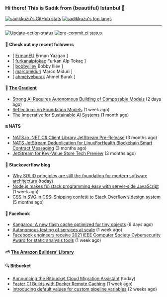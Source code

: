 ### Hi there! This is Sadık from (beautiful) Istanbul 👋

[![sadikkuzu's GitHub stats](https://github-readme-stats.vercel.app/api?username=sadikkuzu&show_icons=true&theme=dark&hide=stars&hide_title=true)](https://github.com/sadikkuzu)
[![sadikkuzu's top langs](https://github-readme-stats.vercel.app/api/top-langs/?username=sadikkuzu&langs_count=6&layout=compact&theme=dark&hide_title=true)](https://github.com/sadikkuzu)

---

[![Update-action status](https://github.com/sadikkuzu/sadikkuzu/actions/workflows/sadikkuzu.yml/badge.svg)](https://github.com/sadikkuzu/sadikkuzu/actions/workflows/sadikkuzu.yml)
[![pre-commit.ci status](https://results.pre-commit.ci/badge/github/sadikkuzu/sadikkuzu/master.svg)](https://results.pre-commit.ci/latest/github/sadikkuzu/sadikkuzu/master)

#### 🔭 Check out my recent followers

- [ [ErmanEU](https://github.com/ErmanEU) Erman Yazgan ]
- [ [furkanalptokac](https://github.com/furkanalptokac) Furkan Alp Tokaç ]
- [ [bobbyiliev](https://github.com/bobbyiliev) Bobby Iliev ]
- [ [marcomiduri](https://github.com/marcomiduri) Marco Miduri ]
- [ [ahmetveburak](https://github.com/ahmetveburak) Ahmet Burak ]


#### 🔻 [The Gradient](https://thegradient.pub)

- [Strong AI Requires Autonomous Building of Composable Models](https://thegradient.pub/strong-ai-requires-autonomous-building-of-composable-models/) (2 days ago)
- [Reflections on Foundation Models](https://thegradient.pub/reflections-on-foundation-models/) (1 week ago)
- [The Imperative for Sustainable AI Systems](https://thegradient.pub/sustainable-ai/) (1 month ago)


#### 🔛 NATS

- [NATS.io .NET C# Client Library JetStream Pre-Release](https://nats.io/blog/jetstream-dotnet-pre-release/) (3 months ago)
- [NATS JetStream Deduplication for LinuxForHealth Blockchain Smart Contract Messaging](https://nats.io/blog/nats-jetstream-deduplication-for-lfh/) (3 months ago)
- [JetStream for Key-Value Store Tech Preview](https://nats.io/blog/kv-cli/) (3 months ago)


#### 📰 Stackoverflow blog

- [Why SOLID principles are still the foundation for modern software architecture](https://stackoverflow.blog/2021/11/01/why-solid-principles-are-still-the-foundation-for-modern-software-architecture/) (today)
- [Node.js makes fullstack programming easy with server-side JavaScript](https://stackoverflow.blog/2021/10/25/node-js-makes-fullstack-programming-easy-with-server-side-javascript/) (1 week ago)
- [CSS in SVG in CSS: Shipping confetti to Stack Overflow’s design system](https://stackoverflow.blog/2021/05/31/shipping-confetti-to-stack-overflows-design-system/) (5 months ago)


#### 📢 Facebook

- [Kangaroo: A new flash cache optimized for tiny objects](https://engineering.fb.com/2021/10/26/core-data/kangaroo/) (6 days ago)
- [Autonomous testing of services at scale](https://engineering.fb.com/2021/10/20/developer-tools/autonomous-testing/) (1 week ago)
- [Facebook engineers receive 2021 IEEE Computer Society Cybersecurity Award for static analysis tools](https://engineering.fb.com/2021/10/20/security/static-analysis-award/) (1 week ago)


#### ⛅ [The Amazon Builders' Library](https://aws.amazon.com/builders-library/)


#### 🔍 Bitbucket

- [Announcing the Bitbucket Cloud Migration Assistant](https://bitbucket.org/blog/bitbucket-cloud-migration-assistant) (today)
- [Faster CI Builds with Docker Remote Caching](https://bitbucket.org/blog/faster-ci-builds-with-docker-remote-caching) (1 week ago)
- [Introducing default values for custom pipeline variables](https://bitbucket.org/blog/introducing-default-values-for-custom-pipeline-variables) (2 weeks ago)
